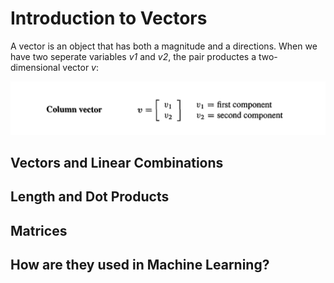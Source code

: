 # Introduction to Vectors

A vector is an object that has both a magnitude and a directions. When we have two seperate variables _v1_ and _v2_, the pair productes a two-dimensional vector _v_:

![alt text](images/column_vector.png)

## Vectors and Linear Combinations

## Length and Dot Products

## Matrices

## How are they used in Machine Learning?
